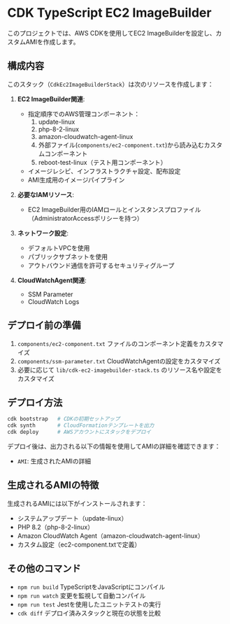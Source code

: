 # CDK TypeScript EC2 ImageBuilder

このプロジェクトでは、AWS CDKを使用してEC2 ImageBuilderを設定し、カスタムAMIを作成します。

## 構成内容

このスタック（`CdkEc2ImageBuilderStack`）は次のリソースを作成します：

1. **EC2 ImageBuilder関連**:
   - 指定順序でのAWS管理コンポーネント：
     1. update-linux
     2. php-8-2-linux
     3. amazon-cloudwatch-agent-linux
     4. 外部ファイル(`components/ec2-component.txt`)から読み込むカスタムコンポーネント
     5. reboot-test-linux（テスト用コンポーネント）
   - イメージレシピ、インフラストラクチャ設定、配布設定
   - AMI生成用のイメージパイプライン

2. **必要なIAMリソース**:
   - EC2 ImageBuilder用のIAMロールとインスタンスプロファイル（AdministratorAccessポリシーを持つ）

3. **ネットワーク設定**:
   - デフォルトVPCを使用
   - パブリックサブネットを使用
   - アウトバウンド通信を許可するセキュリティグループ

4. **CloudWatchAgent関連**:
   - SSM Parameter
   - CloudWatch Logs

## デプロイ前の準備

1. `components/ec2-component.txt` ファイルのコンポーネント定義をカスタマイズ
2. `components/ssm-parameter.txt` CloudWatchAgentの設定をカスタマイズ
3. 必要に応じて `lib/cdk-ec2-imagebuilder-stack.ts` のリソース名や設定をカスタマイズ

## デプロイ方法

```bash
cdk bootstrap   # CDKの初期セットアップ
cdk synth       # CloudFormationテンプレートを出力
cdk deploy      # AWSアカウントにスタックをデプロイ
```

デプロイ後は、出力される以下の情報を使用してAMIの詳細を確認できます：
- `AMI`: 生成されたAMIの詳細

## 生成されるAMIの特徴

生成されるAMIには以下がインストールされます：
- システムアップデート（update-linux）
- PHP 8.2（php-8-2-linux）
- Amazon CloudWatch Agent（amazon-cloudwatch-agent-linux）
- カスタム設定（ec2-component.txtで定義）

## その他のコマンド

* `npm run build`   TypeScriptをJavaScriptにコンパイル
* `npm run watch`   変更を監視して自動コンパイル
* `npm run test`    Jestを使用したユニットテストの実行
* `cdk diff`        デプロイ済みスタックと現在の状態を比較
